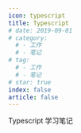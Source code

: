 ```yaml
---
icon: typescript
title: Typescript
# date: 2019-09-01
# category:
  # - 工作
  # - 笔记
# tag:
  # - 工作
  # - 笔记
# star: true
index: false
article: false
---
```


Typescript 学习笔记